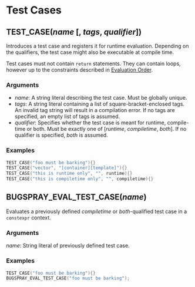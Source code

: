 # Test Cases

## TEST_CASE(*name* [, *tags*, *qualifier*])

Introduces a test case and registers it for runtime evaluation. Depending on
the qualifiers, the test case might also be executable at compile time.

Test cases must not contain `return` statements. They can contain loops,
however up to the constraints described in
[Evaluation Order](./evaluation-order.md).

### Arguments

- *name*: A string literal describing the test case. Must be globally
  unique.
- *tags*: A string literal containing a list of square-bracket-enclosed
  tags. An invalid tag string will result in a compilation error. If no
  tags are specified, an empty list of tags is assumed.
- *qualifier*: Specifies whether the test case is meant for runtime,
  compile-time or both. Must be exactly one of [*runtime*, *compiletime*,
  *both*]. If no qualifier is specified, *both* is assumed.

### Examples

```c++
TEST_CASE("foo must be barking"){}
TEST_CASE("vector", "[container][template]"){}
TEST_CASE("this is runtime only", "", runtime){}
TEST_CASE("this is compiletime only", "", compiletime){}
```

## BUGSPRAY_EVAL_TEST_CASE(*name*)

Evaluates a previously defined *compiletime* or *both*-qualified test case
in a `constexpr` context.

### Arguments

*name*: String literal of previously defined test case.

### Examples

```c++
TEST_CASE("foo must be barking"){}
BUGSPRAY_EVAL_TEST_CASE("foo must be barking");
```